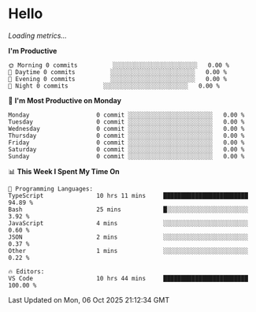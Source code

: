 # Hello

<!-- METRICS:START -->
<p><em>Loading metrics…</em></p>
<!-- METRICS:END -->

<!--START_SECTION:waka-->
**I'm Productive**

```text
🌞 Morning 0 commits          ░░░░░░░░░░░░░░░░░░░░░░░░   0.00 % 
🌆 Daytime 0 commits          ░░░░░░░░░░░░░░░░░░░░░░░░   0.00 % 
🌃 Evening 0 commits          ░░░░░░░░░░░░░░░░░░░░░░░░   0.00 % 
🌙 Night 0 commits          ░░░░░░░░░░░░░░░░░░░░░░░░   0.00 % 
```
📅 **I'm Most Productive on Monday**

```text
Monday                   0 commit ░░░░░░░░░░░░░░░░░░░░░░░░   0.00 % 
Tuesday                  0 commit ░░░░░░░░░░░░░░░░░░░░░░░░   0.00 % 
Wednesday                0 commit ░░░░░░░░░░░░░░░░░░░░░░░░   0.00 % 
Thursday                 0 commit ░░░░░░░░░░░░░░░░░░░░░░░░   0.00 % 
Friday                   0 commit ░░░░░░░░░░░░░░░░░░░░░░░░   0.00 % 
Saturday                 0 commit ░░░░░░░░░░░░░░░░░░░░░░░░   0.00 % 
Sunday                   0 commit ░░░░░░░░░░░░░░░░░░░░░░░░   0.00 % 
```

📊 **This Week I Spent My Time On**

```text
💬 Programming Languages: 
TypeScript               10 hrs 11 mins     ████████████████████████   94.89 % 
Bash                     25 mins            █░░░░░░░░░░░░░░░░░░░░░░░   3.92 % 
JavaScript               4 mins             ░░░░░░░░░░░░░░░░░░░░░░░░   0.60 % 
JSON                     2 mins             ░░░░░░░░░░░░░░░░░░░░░░░░   0.37 % 
Other                    1 mins             ░░░░░░░░░░░░░░░░░░░░░░░░   0.22 % 

🔥 Editors: 
VS Code                  10 hrs 44 mins     ████████████████████████   100.00 % 
```

 Last Updated on Mon, 06 Oct 2025 21:12:34 GMT
<!--END_SECTION:waka-->
